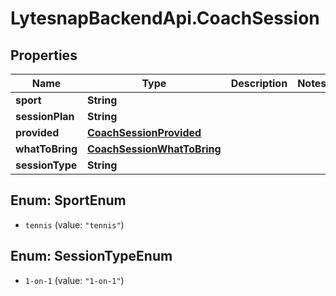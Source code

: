 # LytesnapBackendApi.CoachSession

## Properties

Name | Type | Description | Notes
------------ | ------------- | ------------- | -------------
**sport** | **String** |  | 
**sessionPlan** | **String** |  | 
**provided** | [**CoachSessionProvided**](CoachSessionProvided.md) |  | 
**whatToBring** | [**CoachSessionWhatToBring**](CoachSessionWhatToBring.md) |  | 
**sessionType** | **String** |  | 



## Enum: SportEnum


* `tennis` (value: `"tennis"`)





## Enum: SessionTypeEnum


* `1-on-1` (value: `"1-on-1"`)





